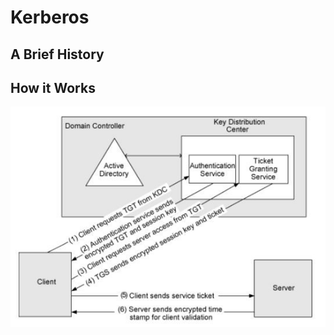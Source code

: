 # Kerberos

## A Brief History

## How it Works

![kerberos.png](./Images/kerberos.png?raw=true "Kerberos Overview")



